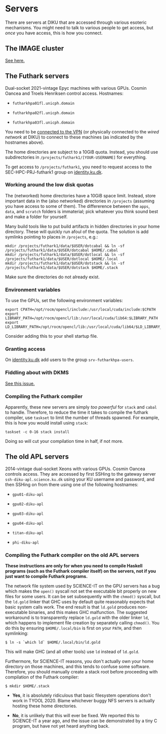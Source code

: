 # Servers

There are servers at DIKU that are accessed through various esoteric
mechanisms.  You might need to talk to various people to get access,
but *once* you have access, this is how you connect.

## The IMAGE cluster

[See here.](https://diku-dk.github.io/wiki/slurm-cluster)

## The Futhark servers

Dual-socket 2021-vintage Epyc machines with various GPUs.  Cosmin
Oancea and Troels Henriksen control access.  Hostnames:

* `futharkhpa01fl.unicph.domain`

* `futharkhpa02fl.unicph.domain`

* `futharkhpa03fl.unicph.domain`

You need to be [connected to the VPN](vpn.md) (or physically connected
to the *wired network* at DIKU) to connect to these machines (as
indicated by the hostnames above).

The home directories are subject to a 10GiB quota. Instead, you should use subdirectories in `/projects/futhark1/[YOUR-USERNAME]` for everything.

To get access to `/projects/futhark1`, you need to request access to
the SEC-HPC-PRJ-futhark1 group on
[identity.ku.dk](https://identity.ku.dk).

### Working around the low disk quotas

The (networked) home directories have a 10GiB space limit.  Instead,
store important data in the (also networked) directories in
`/projects` (assuming you have access to some of them).  The
differerence between the `apps`, `data`, and `scratch` folders is
immaterial; pick whatever you think sound best and make a folder for
yourself.

Many build tools like to put build artifacts in hidden directories in
your home directory.  These will quickly run afoul of the quota.  The
solution is add symlinks pointing to places in `/projects`, e.g.:

```
mkdir /projects/futhark1/data/$USER/dotcabal && ln -sf /projects/futhark1/data/$USER/dotcabal $HOME/.cabal
mkdir /projects/futhark1/data/$USER/dotlocal && ln -sf /projects/futhark1/data/$USER/dotlocal $HOME/.local
mkdir /projects/futhark1/data/$USER/dotstack && ln -sf /projects/futhark1/data/$USER/dotstack $HOME/.stack
```

Make sure the directories do not already exist.

### Environment variables

To use the GPUs, set the following environment variables:

```
export CPATH=/opt/rocm/opencl/include:/usr/local/cuda/include:$CPATH
export LIBRARY_PATH=/opt/rocm/opencl/lib:/usr/local/cuda/lib64:$LIBRARY_PATH
export LD_LIBRARY_PATH=/opt/rocm/opencl/lib:/usr/local/cuda/lib64/$LD_LIBRARY_PATH
```

Consider adding this to your shell startup file.

### Granting access

On [identity.ku.dk](https://identity.ku.dk) add users to the group
`srv-futharkhpa-users`.

### Fiddling about with DKMS

[See this issue.](https://github.com/RadeonOpenCompute/ROCm/issues/1318)

### Compiling the Futhark compiler

Apparently, these new servers are simply _too powerful_ for `stack` and `cabal` to handle. Therefore, to reduce the time it takes to compile the futhark compiler, use `taskset` to limit the number of threads spawned. For example, this is how you would install using `stack`:

```
taskset -c 0-16 stack install
```

Doing so will cut your compilation time in half, if not more.

## The old APL servers

2014-vintage dual-socket Xeons with various GPUs.  Cosmin Oancea
controls access.  They are accessed by first SSHing to the gateway
server `ssh-diku-apl.science.ku.dk` using your KU username and
password, and then SSHing on from there using one of the following hostnames:

* `gpu01-diku-apl`

* `gpu02-diku-apl`

* `gpu03-diku-apl`

* `gpu04-diku-apl`

* `titan-diku-apl`

* `phi-diku-apl`


### Compiling the Futhark compiler on the old APL servers

**These instructions are only for when you need to compile Haskell
programs (such as the Futhark compiler itself) on the servers, not if
you just want to compile Futhark programs.**

The network file system used by SCIENCE-IT on the GPU servers has a
bug which makes the `open()` syscall not set the executable bit
properly on new files for some users.  It can be set subsequently with
the `chmod()` syscall, but the `ld.gold` linker that GHC uses by
default quite reasonably expects that basic system calls work.  The
end result is that `ld.gold` produces non-executable binaries, and
this makes GHC malfunction.  The suggested workaround is to
transparently replace `ld.gold` with the older linker `ld`, which
happens to implement file creation by separately calling `chmod()`.
You do this by ensuring `$HOME/.local/bin` is first on your `PATH`,
and then symlinking:

```
$ ln -s `which ld` $HOME/.local/bin/ld.gold
```

This will make GHC (and all other tools) use `ld` instead of `ld.gold`.

Furthermore, for SCIENCE-IT reasons, you don't actually own your home directory
on those machines, and this tends to confuse some software. Therefore, you
should manually create a stack root before proceeding with compilation
of the Futhark compiler:

```
$ mkdir $HOME/.stack
```

* **Yes**, it is absolutely ridiculous that basic filesystem
  operations don't work in TYOOL 2020.  Blame whichever buggy NFS
  servers is actually hosting these home directories.

* **No**, it is unlikely that this will ever be fixed.  We reported
  this to SCIENCE-IT a year ago, and the issue can be demonstrated by
  a tiny C program, but have not yet heard anything back.
